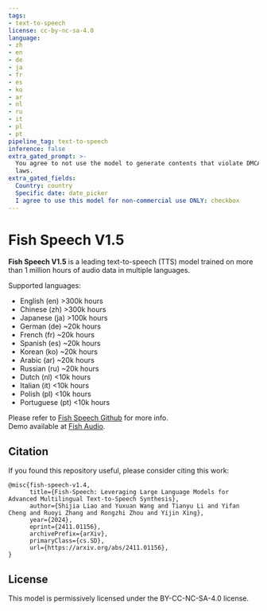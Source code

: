 ```yaml
---
tags:
- text-to-speech
license: cc-by-nc-sa-4.0
language:
- zh
- en
- de
- ja
- fr
- es
- ko
- ar
- nl
- ru
- it
- pl
- pt
pipeline_tag: text-to-speech
inference: false
extra_gated_prompt: >-
  You agree to not use the model to generate contents that violate DMCA or local
  laws.
extra_gated_fields:
  Country: country
  Specific date: date_picker
  I agree to use this model for non-commercial use ONLY: checkbox
---
```



# Fish Speech V1.5

**Fish Speech V1.5** is a leading text-to-speech (TTS) model trained on more than 1 million hours of audio data in multiple languages.

Supported languages:
- English (en) >300k hours
- Chinese (zh) >300k hours
- Japanese (ja) >100k hours
- German (de) ~20k hours
- French (fr) ~20k hours
- Spanish (es) ~20k hours
- Korean (ko) ~20k hours
- Arabic (ar) ~20k hours
- Russian (ru) ~20k hours
- Dutch (nl) <10k hours
- Italian (it) <10k hours
- Polish (pl) <10k hours
- Portuguese (pt) <10k hours

Please refer to [Fish Speech Github](https://github.com/fishaudio/fish-speech) for more info.  
Demo available at [Fish Audio](https://fish.audio/).

## Citation

If you found this repository useful, please consider citing this work:

```
@misc{fish-speech-v1.4,
      title={Fish-Speech: Leveraging Large Language Models for Advanced Multilingual Text-to-Speech Synthesis}, 
      author={Shijia Liao and Yuxuan Wang and Tianyu Li and Yifan Cheng and Ruoyi Zhang and Rongzhi Zhou and Yijin Xing},
      year={2024},
      eprint={2411.01156},
      archivePrefix={arXiv},
      primaryClass={cs.SD},
      url={https://arxiv.org/abs/2411.01156}, 
}
```

## License

This model is permissively licensed under the BY-CC-NC-SA-4.0 license.